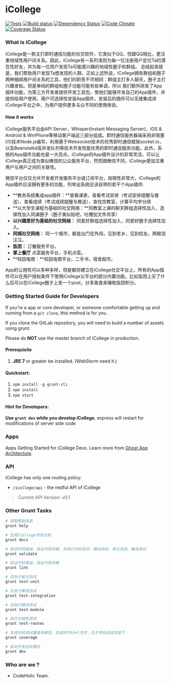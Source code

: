 iCollege
========
[![Tests][travis-image]][travis-url]
[![Build status][appveyor-image]][appveyor-url]
[![Dependency Status][dependency-image]][dependency-url]
[![Code Climate][codeclimate-image]][codeclimate-url]
[![Coverage Status][coveralls-image]][coveralls-url]

### What is iCollege

iCollege是一款主打即时通信功能的社交软件，它类似于QQ，但跟QQ相比，更注重地域性用户间关系。因此，iCollege有一系列准则为每一位注册用户定位Ta的潜在性好友，并为每一位用户发现Ta可能感兴趣的地域性圈子和群组。
总结起来就是，我们帮助用户发现Ta想发现的人群。正如上述所说，iCollege拥有群组和圈子两种捆绑用户间关系的工具，他们的职责不尽相同：群组主打多人聊天，圈子主打兴趣发帖。但是单纯的群组和圈子功能可能有些单调，所以
我们额外研发了App插件功能，为第三方开发者提供开发工具包，使他们能够开发自己的App插件，并提供给用户使用，用户可选择性安装App插件，安装后的插件可以无缝集成进iCollege平台之中，为用户提供更多与众不同的使用体验。

#### How it works

iCollege服务平台由API Server，Whisper(Instant Messaging Server)，IOS & Android & WinPhone等移动客户端这三部分组成。即时通信服务器端采用非阻塞I/O技术Node.js编写，利用基于Websocket技术的优秀即时通信框架socket.io，
以及Beanstalkd高并发队列等技术开发性能优秀的即时通信服务功能。此外，系统的App插件功能也是一大亮点。iCollege的App插件设计的非常灵活，可以让iCollege真正成为类似微信的公众服务平台，然而跟微信不同，iCollege更加注重
用户与用户之间的关联性。

微信平台仅仅允许开发者开发服务平台或订阅平台，局限性非常大，iCollege的App插件应该拥有更多的功能，列举出系统应该自带的若干个App插件:
* **教务系统集成app插件：**查看课表，查看考试安排（考试安排提醒与推送），查看成绩（考试成绩提醒与推送），查找空教室，计算平均学分绩
* **以大学生课程为基础的社交网络：**同教室上课的聊天群组选择性加入，选择性加入同课圈子（圈子类似贴吧，吐槽加文件共享）
* **以兴趣爱好为基础的社交网络：** 同爱好群组选择性加入，同爱好圈子选择性加入。
* **同城社交网络：** 同一个城市，都是出门在外闯，见到老乡，见到校友，两眼泪汪汪。
* **饭团：** 订餐服务平台。
* **掌上餐厅** 点菜服务平台，手机点菜。
* **校园电商：**校园电商平台，二手书，宿舍超市。


App的公用性可以多种多样，但是都将建立在iCollege社交平台上，所有的App插件可以在用户授权条件下使用iCollege父平台的部分内置功能，比如饭团上买了什么后可以在iCollege圈子上发一个post，分享美食来赚取饭团积分。


### Getting Started Guide for Developers

If you're a app or core developer, or someone comfortable getting up and running from a `git clone`, this method is for you.

If you clone the GitLab repository, you will need to build a number of assets using grunt.

Please do **NOT** use the master branch of iCollege in production. 

#### Prerequisite

1. **JRE 7** or greater be installed. (WebStorm need it.)

#### Quickstart:

1. `npm install -g grunt-cli`
1. `npm install`
1. `npm start`

#### Hint for Developers:

**Use `grunt dev` while you develop iCollege**, express will restart for modifications of server side code

### Apps

Apps Getting Started for iCollege Devs. Learn more from [Ghost App Architecture](https://github.com/TryGhost/Ghost/wiki/Apps-Getting-Started-for-Ghost-Devs).

### API

iCollege has only one routing policy:
* `/icollege/api` - the restful API of iCollege

> Current API Version: v0.1

### Other Grunt Tasks

```bash
# 获取帮助信息
grunt help

# 生成iCollege项目文档
grunt docs

# 验证代码错误，验证代码风格，并执行代码测试：模块测试、单元测试、集成测试
grunt validate

# 验证代码错误，验证代码风格
grunt lint

# 仅执行单元测试
grunt test-unit

# 仅执行集成测试
grunt test-integration

# 仅执行模块测试
grunt test-module

# 执行功用性测试
grunt test-routes

# 生成代码测试覆盖率报告，生成的为html文件，位于项目测试目录下
grunt coverage

# 启动开发监听模式
grunt dev

```

### Who are we ?

* CodeHolic Team.


[travis-image]: https://img.shields.io/travis/doomdagger/iCollege/master.svg?label=linux
[travis-url]: https://travis-ci.org/doomdagger/iCollege
[appveyor-image]: https://img.shields.io/appveyor/ci/doomdagger/iCollege/master.svg?label=windows
[appveyor-url]: https://ci.appveyor.com/project/doomdagger/iCollege
[coveralls-image]: https://img.shields.io/coveralls/doomdagger/iCollege/master.svg
[coveralls-url]: https://coveralls.io/r/doomdagger/iCollege?branch=master
[codeclimate-image]: https://codeclimate.com/github/doomdagger/iCollege/badges/gpa.svg
[codeclimate-url]: https://codeclimate.com/github/doomdagger/iCollege
[dependency-image]: http://img.shields.io/david/doomdagger/iCollege.svg?style=flat
[dependency-url]: https://david-dm.org/doomdagger/iCollege